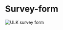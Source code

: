 # Survey-form
![ULK survey form](https://user-images.githubusercontent.com/57466315/115150404-81d20600-a068-11eb-82f3-f9226ded8e3c.PNG)
